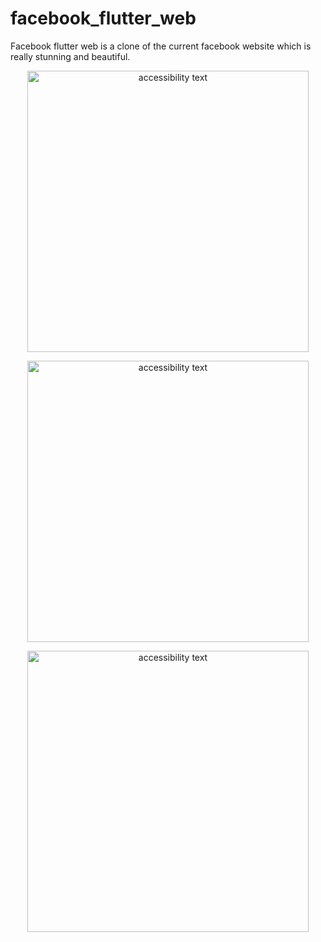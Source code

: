 # facebook_flutter_web
Facebook flutter web is a clone of the current facebook website which is really stunning and beautiful.

<p align="center">
  <img src="https://github.com/JohnKinyanjui/facebook_flutter_web/blob/master/assets/screen_shots/image_foru.png" width="450" alt="accessibility text">
</p>


<p align="center">
  <img src="https://github.com/JohnKinyanjui/facebook_flutter_web/blob/master/assets/screen_shots/image_one.png" width="450" alt="accessibility text">
</p>

<p align="center">
  <img src="https://github.com/JohnKinyanjui/facebook_flutter_web/blob/master/assets/screen_shots/image_three.png" width="450" alt="accessibility text">
</p>
